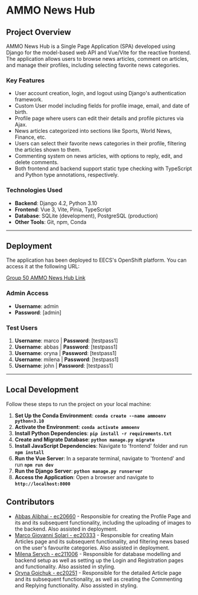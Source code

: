 # **AMMO News Hub**

## **Project Overview**

AMMO News Hub is a Single Page Application (SPA) developed using Django for the model-based web API and Vue/Vite for the reactive frontend. The application allows users to browse news articles, comment on articles, and manage their profiles, including selecting favorite news categories.

### **Key Features**

- User account creation, login, and logout using Django's authentication framework.
- Custom User model including fields for profile image, email, and date of birth.
- Profile page where users can edit their details and profile pictures via Ajax.
- News articles categorized into sections like Sports, World News, Finance, etc.
- Users can select their favorite news categories in their profile, filtering the articles shown to them.
- Commenting system on news articles, with options to reply, edit, and delete comments.
- Both frontend and backend support static type checking with TypeScript and Python type annotations, respectively.

### **Technologies Used**

- **Backend**: Django 4.2, Python 3.10
- **Frontend**: Vue 3, Vite, Pinia, TypeScript
- **Database**: SQLite (development), PostgreSQL (production)
- **Other Tools**: Git, npm, Conda

---

## **Deployment**

The application has been deployed to EECS's OpenShift platform. You can access it at the following URL:

[Group 50 AMMO News Hub Link](https://group50-web-apps-ec20333.apps.a.comp-teach.qmul.ac.uk/)

### **Admin Access**

- **Username**: admin
- **Password**: [admin]

### **Test Users**

1. **Username**: marco | **Password**: [testpass1]
2. **Username**: abbas | **Password**: [testpass1]
3. **Username**: oryna | **Password**: [testpass1]
4. **Username**: milena | **Password**: [testpass1]
5. **Username**: john | **Password**: [testpass1]

---

## **Local Development**

Follow these steps to run the project on your local machine:

1. **Set Up the Conda Environment**: **`conda create --name ammoenv python=3.10`**
2. **Activate the Environment**: **`conda activate ammoenv`**
3. **Install Python Dependencies**: **`pip install -r requirements.txt`**
4. **Create and Migrate Database**: **`python manage.py migrate`**
5. **Install JavaScript Dependencies**: Navigate to 'frontend' folder and run **`npm install`**
6. **Run the Vue Server**: In a separate terminal, navigate to 'frontend' and run **`npm run dev`**
7. **Run the Django Server**: **`python manage.py runserver`**
8. **Access the Application**: Open a browser and navigate to **`http://localhost:8000`**

## **Contributors**

- [Abbas Alibhai - ec20660](https://github.com/aJV99) - Responsible for creating the Profile Page and its and its subsequent functionality, including the uploading of images to the backend. Also assisted in deployment.
- [Marco Giovanni Solari - ec20333](https://github.com/Ms2302) - Responsible for creating Main Articles page and its subsequent functionality, and filtering news based on the user's favourite categories. Also assisted in deployment.
- [Milena Serych - ec211006]( https://github.com/milenaserych) - Responsible for database modelling and backend setup as well as setting up the Login and Registration pages and functionality. Also assisted in styling.
- [Oryna Goichuk - ec20251](https://github.com/orynamg) - Responsible for the detailed Article page and its subsequent functionality, as well as creating the Commenting and Replying functionality. Also assisted in styling.